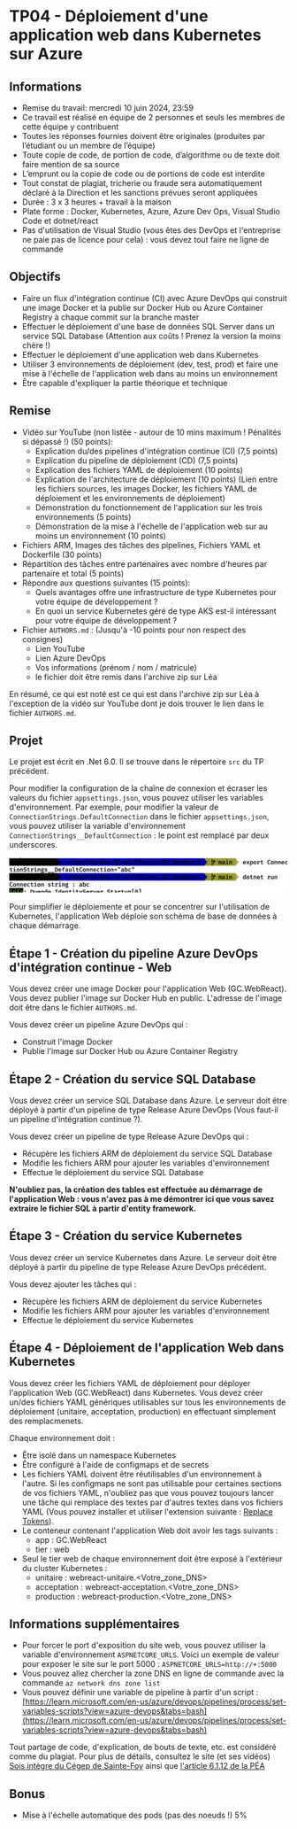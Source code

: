# TP04 - Déploiement d'une application web dans Kubernetes sur Azure

## Informations

- Remise du travail: mercredi 10 juin 2024, 23:59
- Ce travail est réalisé en équipe de 2 personnes et seuls les membres de cette équipe y contribuent
- Toutes les réponses fournies doivent être originales (produites par l’étudiant ou un membre de l’équipe)
- Toute copie de code, de portion de code, d’algorithme ou de texte doit faire mention de sa source
- L’emprunt ou la copie de code ou de portions de code est interdite
- Tout constat de plagiat, tricherie ou fraude sera automatiquement déclaré à la Direction et les sanctions prévues seront appliquées
- Durée : 3 x 3 heures + travail à la maison
- Plate forme : Docker, Kubernetes, Azure, Azure Dev Ops, Visual Studio Code et dotnet/react
- Pas d'utilisation de Visual Studio (vous êtes des DevOps et l'entreprise ne paie pas de licence pour cela) : vous devez tout faire ne ligne de commande

## Objectifs

- Faire un flux d'intégration continue (CI) avec Azure DevOps qui construit une image Docker et la publie sur Docker Hub ou Azure Container Registry à chaque commit sur la branche master
- Effectuer le déploiement d'une base de données SQL Server dans un service SQL Database (Attention aux coûts ! Prenez la version la moins chère !)
- Effectuer le déploiement d'une application web dans Kubernetes
- Utiliser 3 environnements de déploiement (dev, test, prod) et faire une mise à l'échelle de l'application web dans au moins un environnement
- Être capable d'expliquer la partie théorique et technique

## Remise

- Vidéo sur YouTube (non listée - autour de 10 mins maximum ! Pénalités si dépassé !) (50 points):
  - Explication du/des pipelines d'intégration continue (CI) (7,5 points)
  - Explication du pipeline de déploiement (CD) (7,5 points)
  - Explication des fichiers YAML de déploiement (10 points)
  - Explication de l'architecture de déploiement (10 points) (Lien entre les fichiers sources, les images Docker, les fichiers YAML de déploiement et les environnements de déploiement)
  - Démonstration du fonctionnement de l'application sur les trois environnements (5 points)
  - Démonstration de la mise à l'échelle de l'application web sur au moins un environnement (10 points)
- Fichiers ARM, Images des tâches des pipelines, Fichiers YAML et Dockerfile (30 points)
- Répartition des tâches entre partenaires avec nombre d'heures par partenaire et total (5 points)
- Répondre aux questions suivantes (15 points):
  - Quels avantages offre une infrastructure de type Kubernetes pour votre équipe de développement ?
  - En quoi un service Kubernetes géré de type AKS est-il intéressant pour votre équipe de développement ?
- Fichier `AUTHORS.md` : (Jusqu'à -10 points pour non respect des consignes)
  - Lien YouTube
  - Lien Azure DevOps
  - Vos informations (prénom / nom / matricule)
  - le fichier doit être remis dans l'archive zip sur Léa

En résumé, ce qui est noté est ce qui est dans l'archive zip sur Léa à l'exception de la vidéo sur YouTube dont je dois trouver le lien dans le fichier `AUTHORS.md`.

## Projet

Le projet est écrit en .Net 6.0. Il se trouve dans le répertoire ```src``` du TP précédent.

Pour modifier la configuration de la chaîne de connexion et écraser les valeurs du fichier `appsettings.json`, vous pouvez utiliser les variables d'environnement. Par exemple, pour modifier la valeur de `ConnectionStrings.DefaultConnection` dans le fichier `appsettings.json`, vous pouvez utiliser la variable d'environnement `ConnectionStrings__DefaultConnection` : le point est remplacé par deux underscores.

![Modification de la chaîne de connexion](img/exemple_connectionString.png)

Pour simplifier le déploiemente et pour se concentrer sur l'utilisation de Kubernetes, l'application Web déploie son schéma de base de données à chaque démarrage.

## Étape 1 - Création du pipeline Azure DevOps d'intégration continue - Web

Vous devez créer une image Docker pour l'application Web (GC.WebReact). Vous devez publier l'image sur Docker Hub en public. L'adresse de l'image doit être dans le fichier `AUTHORS.md`.

Vous devez créer un pipeline Azure DevOps qui :

- Construit l'image Docker
- Publie l'image sur Docker Hub ou Azure Container Registry

## Étape 2 - Création du service SQL Database

Vous devez créer un service SQL Database dans Azure. Le serveur doit être déployé à partir d'un pipeline de type Release Azure DevOps (Vous faut-il un pipeline d'intégration continue ?).

Vous devez créer un pipeline de type Release Azure DevOps qui :

- Récupère les fichiers ARM de déploiement du service SQL Database
- Modifie les fichiers ARM pour ajouter les variables d'environnement
- Effectue le déploiement du service SQL Database

**N'oubliez pas, la création des tables est effectuée au démarrage de l'application Web : vous n'avez pas à me démontrer ici que vous savez extraire le fichier SQL à partir d'entity framework.**

## Étape 3 - Création du service Kubernetes

Vous devez créer un service Kubernetes dans Azure. Le serveur doit être déployé à partir du pipeline de type Release Azure DevOps précédent.

Vous devez ajouter les tâches qui :

- Récupère les fichiers ARM de déploiement du service Kubernetes
- Modifie les fichiers ARM pour ajouter les variables d'environnement
- Effectue le déploiement du service Kubernetes

## Étape 4 - Déploiement de l'application Web dans Kubernetes

Vous devez créer les fichiers YAML de déploiement pour déployer l'application Web (GC.WebReact) dans Kubernetes. Vous devez créer un/des fichiers YAML génériques utilisables sur tous les environnements de déploiement (unitaire, acceptation, production) en effectuant simplement des remplacmenets.

Chaque environnement doit :

- Être isolé dans un namespace Kubernetes
- Être configuré à l'aide de configmaps et de secrets
- Les fichiers YAML doivent être réutilisables d'un environnement à l'autre. Si les configmaps ne sont pas utilisable pour certaines sections de vos fichiers YAML, n'oubliez pas que vous pouvez toujours lancer une tâche qui remplace des textes par d'autres textes dans vos fichiers YAML (Vous pouvez installer et utiliser l'extension suivante : [Replace Tokens](https://marketplace.visualstudio.com/items?itemName=qetza.replacetokens)).
- Le conteneur contenant l'application Web doit avoir les tags suivants :
  - app : GC.WebReact
  - tier : web
- Seul le tier web de chaque environnement doit être exposé à l'extérieur du cluster Kubernetes :
  - unitaire : webreact-unitaire.<Votre_zone_DNS>
  - acceptation : webreact-acceptation.<Votre_zone_DNS>
  - production : webreact-production.<Votre_zone_DNS>
  
## Informations supplémentaires
  
- Pour forcer le port d'exposition du site web, vous pouvez utiliser la variable d'environnement `ASPNETCORE_URLS`. Voici un exemple de valeur pour exposer le site sur le port 5000 : `ASPNETCORE_URLS=http://+:5000`
- Vous pouvez allez chercher la zone DNS en ligne de commande avec la commande `az network dns zone list`
- Vous pouvez définir une variable de pipeline à partir d'un script : [https://learn.microsoft.com/en-us/azure/devops/pipelines/process/set-variables-scripts?view=azure-devops&tabs=bash](https://learn.microsoft.com/en-us/azure/devops/pipelines/process/set-variables-scripts?view=azure-devops&tabs=bash)

Tout partage de code, d'explication, de bouts de texte, etc. est considéré comme du plagiat. Pour plus de détails, consultez le site (et ses vidéos) [Sois intègre du Cégep de Sainte-Foy](http://csfoy.ca/soisintegre) ainsi que [l'article 6.1.12 de la PÉA](https://www.csfoy.ca/fileadmin/documents/notre_cegep/politiques_et_reglements/5.9_PolitiqueEvaluationApprentissages_2019.pdf)

## Bonus

- Mise à l'échelle automatique des pods (pas des noeuds !) 5%
